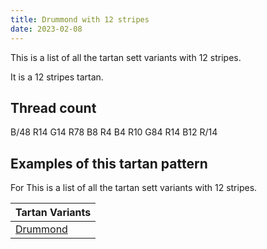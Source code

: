 ```yaml
---
title: Drummond with 12 stripes
date: 2023-02-08
---
```

This is a list of all the tartan sett variants with 12 stripes.

It is a 12 stripes tartan.


## Thread count
B/48 R14 G14 R78 B8 R4 B4 R10 G84 R14 B12 R/14

## Examples of this tartan pattern
For This is a list of all the tartan sett variants with 12 stripes.

| Tartan Variants |
|---------------|
| [Drummond](/variants/b/48/r14/g14/r78/b8/r4/b4/r10/g84/r14/b12/r/14-b304080-g008000-rc00000/)||
